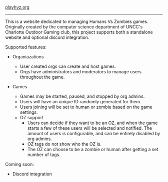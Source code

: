 [playhvz.org](https://playhvz.org)
***

This is a website dedicated to managing Humans Vs Zombies games. Originally created by the computer science department of UNCC's Charlotte Outdoor Gaming club, this project supports both a standalone website and optional discord integration. 

Supported features:
* Organiazations
    * User created orgs can create and host games.
    * Orgs have administrators and moderators to manage users throughout the game.

* Games
    * Games may be started, paused, and stopped by org admins.
    * Users will have an unique ID randomly generated for them.
    * Users joining will be set to human or zombie based on the game settings.
    * OZ support
        * Users can decide if they want to be an OZ, and when the game starts a few of these users will be selected and notified. The amount of users is configurable, and can be entirely disabled by org admins.
        * OZ tags do not show who the OZ is.
        * The OZ can choose to be a zombie or human after getting a set number of tags.


Coming soon:
* Discord integration
